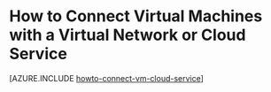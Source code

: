 <properties
	pageTitle="Connect virtual machines in an Azure cloud service"
	description="Learn to connect a virtual machine to an Azure cloud service."
	services="virtual-machines"
	documentationCenter=""
	authors="KBDAzure"
	manager="timlt"
	editor=""
	tags="azure-service-management"/>

<tags
	ms.service="virtual-machines"
	ms.workload="infrastructure-services"
	ms.tgt_pltfrm="vm-multiple"
	ms.devlang="na"
	ms.topic="article"
	ms.date="07/13/2015"
	ms.author="kathydav"/>


# How to Connect Virtual Machines with a Virtual Network or Cloud Service

[AZURE.INCLUDE [howto-connect-vm-cloud-service](../../includes/howto-connect-vm-cloud-service.md)]
